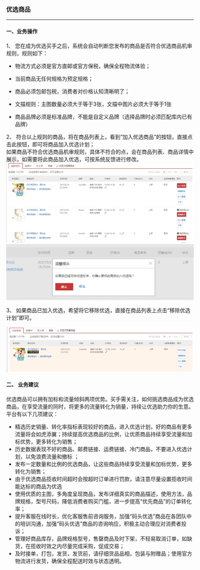 ### 优选商品

---

#### 一、业务操作

1、 您在成为优选买手之后，系统会自动判断您发布的商品是否符合优选商品机审规则，规则如下：

* 物流方式必须是官方直邮或官方保税，确保全程物流体验；

* 当前商品无任何规格为预定规格；

* 商品必须包邮包税，消费者对价格认知清晰明了；

* 文描规则：主图数量必须大于等于3张，文描中图片必须大于等于1张

* 商品品牌必须是标准品牌，不能是自定义品牌（选择品牌时必须匹配库内已有品牌）

2、 符合以上规则的商品，将在商品列表上，看到“加入优选商品”的按钮，直接点击此按钮，即可将商品加入优选计划；  
如果商品不符合优选商品机审规则，具体不符合的点，会在商品列表、商品详情中展示，如需要将此商品加入优选，可按系统反馈进行修改。  
![](/pspseller/images/pspprod1.png)  
![](/pspseller/images/pspprod2.png)

3、 如果商品已加入优选，希望将它移除优选，直接在商品列表上点击“移除优选计划”即可。

![](/pspseller/images/pspprod3.png)

#### 二、 业务建议

优选商品可以拥有加标和流量倾斜两项优势。买手需关注，如何挑选商品成为优选商品，在享受流量的同时，将更多的流量转化为销量，持续让优选助力你的生意。平台有以下几项建议：

* 精选历史销量、转化率指标表现较好的商品，进入优选计划，好的商品有更多流量将会如虎添翼；持续提高优选商品的比例，让优质商品持续享受流量和加标优势，更多转化为销售；
* 历史数据表现不好的商品、邮费链接、运费链接、冷门商品，不要进入优选计划，以免浪费流量和撤标 ；
* 发布一定数量和比例的优选商品，让这些商品持续享受流量和加标优势，更多转化为销售；
* 由于优选商品揽收时间超时会按超时订单进行罚款，请注意尽量设置揽收时间能达标的商品为优选
* 使用优质的主图，多角度呈现商品，发布详细真实的商品描述，使用方法，品牌规格，型号尺码，降低消费者购买门槛，进一步提高“优先商品”的订单转化率；
* 提升客服在线时长，优化客服售前咨询服务，加强“码头优选”商品在各团队中的培训沟通，加强“码头优选”商品的咨询响应，积极主动合理应对消费者投诉；
* 管理好商品库存，品牌规格型号，售罄商品及时下架，不轻易取消订单，如缺货，在揽收时效之内尽量完成采购，促成交易；
* 及时接单，打包，发货，发货前，请仔细货品品相，包装与附赠品；使用官方物流进行发货，确保全程配送时效与状态透明。



